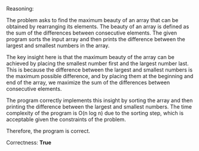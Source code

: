Reasoning:

The problem asks to find the maximum beauty of an array that can be obtained by rearranging its elements. The beauty of an array is defined as the sum of the differences between consecutive elements. The given program sorts the input array and then prints the difference between the largest and smallest numbers in the array.

The key insight here is that the maximum beauty of the array can be achieved by placing the smallest number first and the largest number last. This is because the difference between the largest and smallest numbers is the maximum possible difference, and by placing them at the beginning and end of the array, we maximize the sum of the differences between consecutive elements.

The program correctly implements this insight by sorting the array and then printing the difference between the largest and smallest numbers. The time complexity of the program is O(n log n) due to the sorting step, which is acceptable given the constraints of the problem.

Therefore, the program is correct.

Correctness: **True**